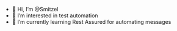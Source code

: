 - 👋 Hi, I’m @Smitzel
- 👀 I’m interested in test automation
- 🌱 I’m currently learning Rest Assured for automating messages

<!---
Smitzel/Smitzel is a ✨ special ✨ repository because its `README.md` (this file) appears on your GitHub profile.
You can click the Preview link to take a look at your changes.
--->
